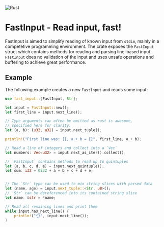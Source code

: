 ![Rust](https://github.com/KlasafGeijerstam/fast_input/workflows/Rust/badge.svg?event=push)
# FastInput - Read input, fast!

FastInput is aimed to simplify reading of known input from `stdin`,
mainly in a competetive programming environment. The crate exposes
the `FastInput` struct which contains methods for reading and parsing
line-based input. `FastInput` does no validation of the input and
uses unsafe operations and buffering to achieve great performance.


## Example

The following example creates a new `FastInput` and reads some input:

```rust
use fast_input::{FastInput, Str};

let input = FastInput::new();
let first_line = input.next_line();

// Type arguments can often be omitted as rust is awesome,
// specified here for clarity.
let (a, b): (u32, u32) = input.next_tuple();

println!("First line was: {}, a + b = {}", first_line, a + b);

// Read a line of integers and collect into a `Vec`
let numbers: Vec<u32> = input.next_as_iter().collect();

// `FastInput` contains methods to read up to quintuples
let (a, b, c, d, e) = input.next_quintuple();
let sum: i32 = 0i32 + a + b + c + d + e;


// The `Str` type can be used to mix string slices with parsed data
let (name, age) = input.next_tuple::<Str, u8>();
// `Str` can be dereferenced into its contained string slice
let name: &str = *name;

// Read all remaining lines and print them
while input.has_next_line() {
    println!("{}", input.next_line());
}
```
